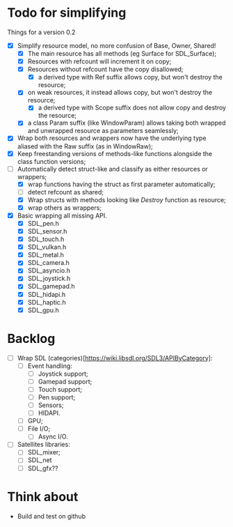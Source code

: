 Todo for simplifying
====================

Things for a version 0.2

- [x] Simplify resource model, no more confusion of Base, Owner, Shared!
  - [x] The main resource has all methods (eg Surface for SDL_Surface);
  - [x] Resources with refcount will increment it on copy;
  - [x] Resources without refcount have the copy disallowed;
    - [x] a derived type with Ref suffix allows copy, but won't destroy the
      resource;
  - [x] on weak resources, it instead allows copy, but won't destroy the
    resource;
    - [x] a derived type with Scope suffix does not allow copy and destroy the
      resource;
  - [x] a class Param suffix (like WindowParam) allows taking both wrapped and
    unwrapped resource as parameters seamlessly;
- [x] Wrap both resources and wrappers now have the underlying type aliased
  with the Raw suffix (as in WindowRaw);
- [x] Keep freestanding versions of methods-like functions alongside the class
  function versions;
- [ ] Automatically detect struct-like and classify as either resources or
  wrappers;
  - [x] wrap functions having the struct as first parameter automatically;
  - [ ] detect refcount as shared;
  - [x] Wrap structs with methods looking like *Destroy* function as resource;
  - [x] wrap others as wrappers;
- [x] Basic wrapping all missing API.
  - [x] SDL_pen.h
  - [x] SDL_sensor.h
  - [x] SDL_touch.h
  - [x] SDL_vulkan.h
  - [x] SDL_metal.h
  - [x] SDL_camera.h
  - [x] SDL_asyncio.h
  - [x] SDL_joystick.h
  - [x] SDL_gamepad.h
  - [x] SDL_hidapi.h
  - [x] SDL_haptic.h
  - [x] SDL_gpu.h

Backlog
=======

- [ ] Wrap SDL (categories)[https://wiki.libsdl.org/SDL3/APIByCategory]:
  - [ ] Event handling:
    - [ ] Joystick support;
    - [ ] Gamepad support;
    - [ ] Touch support;
    - [ ] Pen support;
    - [ ] Sensors;
    - [ ] HIDAPI.
  - [ ] GPU;
  - [ ] File I/O;
    - [ ] Async I/O.
- [ ] Satellites libraries:
  - [ ] SDL_mixer;
  - [ ] SDL_net
  - [ ] SDL_gfx??

Think about
===========

- Build and test on github
